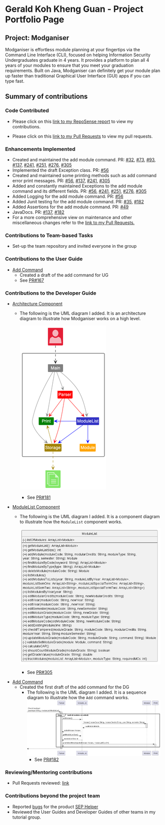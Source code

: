 # Gerald Koh Kheng Guan - Project Portfolio Page

## Project: Modganiser

Modganiser is effortless module planning at your fingertips via the Command Line Interface (CLI), focused on helping
Information Security Undergraduates graduate in 4 years. It provides a platform to plan all 4 years of your modules
to ensure that you meet your graduation requirements.
Built on Java, Modganiser can definitely get your module plan up faster than traditional Graphical User Interface (GUI)
apps if you can type fast.

## Summary of contributions

### Code Contributed
* Please click on this [link to my RepoSense report](https://nus-cs2113-ay2223s2.github.io/tp-dashboard/?search=geraldkoh4&sort=groupTitle&sortWithin=title&timeframe=commit&mergegroup=&groupSelect=groupByRepos&breakdown=true&checkedFileTypes=docs~functional-code~test-code~other&since=2023-02-17&tabOpen=true&tabType=authorship&zFR=false&tabAuthor=geraldkoh4&tabRepo=AY2223S2-CS2113T-T09-4%2Ftp%5Bmaster%5D&authorshipIsMergeGroup=false&authorshipFileTypes=docs~functional-code~test-code&authorshipIsBinaryFileTypeChecked=false&authorshipIsIgnoredFilesChecked=false) to view my contributions.

* Please click on this [link to my Pull Requests](https://github.com/AY2223S2-CS2113T-T09-4/tp/pulls?q=is%3Apr+is%3Aclosed+author%3Ageraldkoh4) to view my pull requests.

### Enhancements Implemented

* Created and maintained the add module command. PR: [#32](https://github.com/AY2223S2-CS2113T-T09-4/tp/pull/32), [#73](https://github.com/AY2223S2-CS2113T-T09-4/tp/pull/73), [#93](https://github.com/AY2223S2-CS2113T-T09-4/tp/pull/93), [#137](https://github.com/AY2223S2-CS2113T-T09-4/tp/pull/137), [#241](https://github.com/AY2223S2-CS2113T-T09-4/tp/pull/241), [#251](https://github.com/AY2223S2-CS2113T-T09-4/tp/pull/251), [#276](https://github.com/AY2223S2-CS2113T-T09-4/tp/pull/276), [#305](https://github.com/AY2223S2-CS2113T-T09-4/tp/pull/305)
* Implemented the draft Exception class. PR: [#56](https://github.com/AY2223S2-CS2113T-T09-4/tp/pull/56)
* Created and maintained some printing methods such as add command error print messages. PR: [#56](https://github.com/AY2223S2-CS2113T-T09-4/tp/pull/56), [#137](https://github.com/AY2223S2-CS2113T-T09-4/tp/pull/137), [#241](https://github.com/AY2223S2-CS2113T-T09-4/tp/pull/241), [#305](https://github.com/AY2223S2-CS2113T-T09-4/tp/pull/305)
* Added and constantly maintained Exceptions to the add module command and its different fields. PR: [#56](https://github.com/AY2223S2-CS2113T-T09-4/tp/pull/56), [#241](https://github.com/AY2223S2-CS2113T-T09-4/tp/pull/241), [#251](https://github.com/AY2223S2-CS2113T-T09-4/tp/pull/251), [#276](https://github.com/AY2223S2-CS2113T-T09-4/tp/pull/276), [#305](https://github.com/AY2223S2-CS2113T-T09-4/tp/pull/305)
* Added Logging for the add module command. PR: [#56](https://github.com/AY2223S2-CS2113T-T09-4/tp/pull/56)
* Added Junit testing for the add module command. PR: [#35](https://github.com/AY2223S2-CS2113T-T09-4/tp/pull/35), [#182](https://github.com/AY2223S2-CS2113T-T09-4/tp/pull/182)
* Added Assertions for the add module command. PR: [#49](https://github.com/AY2223S2-CS2113T-T09-4/tp/pull/49)
* JavaDocs. PR: [#137](https://github.com/AY2223S2-CS2113T-T09-4/tp/pull/137), [#182](https://github.com/AY2223S2-CS2113T-T09-4/tp/pull/182)
* For a more comprehensive view on maintenance and other miscellaneous changes refer to the [link to my Pull Requests.](https://github.com/AY2223S2-CS2113T-T09-4/tp/pulls?q=is%3Apr+is%3Aclosed+author%3Ageraldkoh4)

### Contributions to Team-based Tasks
* Set-up the team repository and invited everyone in the group

### Contributions to the User Guide
* [Add Command](https://github.com/AY2223S2-CS2113T-T09-4/tp/blob/master/docs/UserGuide.md#521-adding-modules-add)
    * Created a draft of the add command for UG
    * See [PR#167](https://github.com/AY2223S2-CS2113T-T09-4/tp/pull/167)

<div style="page-break-after: always;"></div>

### Contributions to the Developer Guide
* [Architecture Component](https://github.com/AY2223S2-CS2113T-T09-4/tp/blob/master/docs/DeveloperGuide.md#3-architecture)
  * The following is the UML diagram I added. It is an architecture diagram to illustrate how Modganiser works on a high level.
    
    ![Architecture Diagram](ppp_diagrams/Architecture.png)
    * See [PR#181](https://github.com/AY2223S2-CS2113T-T09-4/tp/pull/181) 

<div style="page-break-after: always;"></div>

* [ModuleList Component](https://github.com/AY2223S2-CS2113T-T09-4/tp/blob/master/docs/DeveloperGuide.md#33-modulelist-component)
  * The following is the UML diagram I added. It is a component diagram to illustrate how the `ModuleList` component works.
  
    ![ModuleList Diagram](ppp_diagrams/ModuleList.png)
      * See [PR#305](https://github.com/AY2223S2-CS2113T-T09-4/tp/pull/305)

<div style="page-break-after: always;"></div>

* [Add Command](https://github.com/AY2223S2-CS2113T-T09-4/tp/blob/master/docs/DeveloperGuide.md#42-add-modules)
  * Created the first draft of the add command for the DG
    * The following is the UML diagram I added. It is a sequence diagram to illustrate how the `Add` command works. 
    ![EditCommand Diagram](ppp_diagrams/AddInputCommand.png)
      * See [PR#182](https://github.com/AY2223S2-CS2113T-T09-4/tp/pull/182)

<div style="page-break-after: always;"></div>

### Reviewing/Mentoring contributions
* Pull Requests reviewed: [link](https://github.com/AY2223S2-CS2113T-T09-4/tp/pulls?q=is%3Apr+is%3Aclosed+reviewed-by%3A%40me)

### Contributions beyond the project team
* Reported [bugs](https://github.com/geraldkoh4/ped/issues) for the product [SEP Helper](https://github.com/AY2223S2-CS2113-T12-3/tp)
* Reviewed the User Guides and Developer Guides of other teams in my tutorial group.